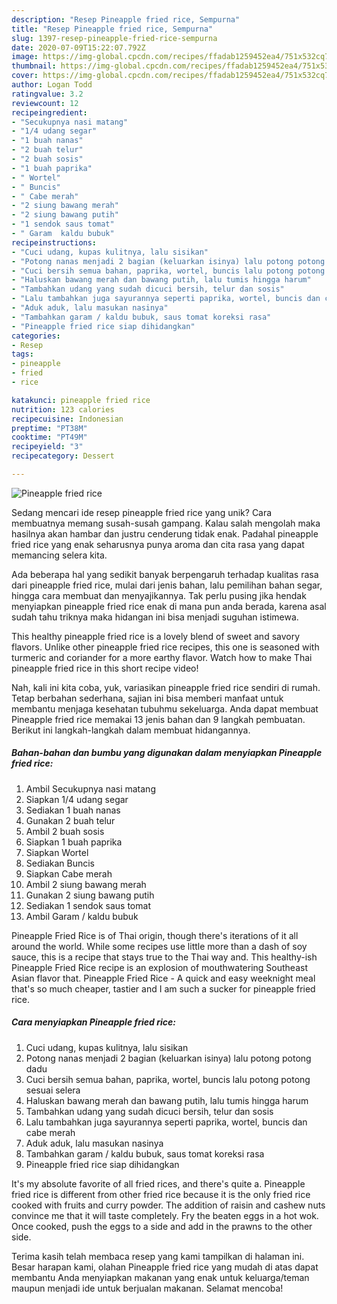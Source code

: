 ```yaml
---
description: "Resep Pineapple fried rice, Sempurna"
title: "Resep Pineapple fried rice, Sempurna"
slug: 1397-resep-pineapple-fried-rice-sempurna
date: 2020-07-09T15:22:07.792Z
image: https://img-global.cpcdn.com/recipes/ffadab1259452ea4/751x532cq70/pineapple-fried-rice-foto-resep-utama.jpg
thumbnail: https://img-global.cpcdn.com/recipes/ffadab1259452ea4/751x532cq70/pineapple-fried-rice-foto-resep-utama.jpg
cover: https://img-global.cpcdn.com/recipes/ffadab1259452ea4/751x532cq70/pineapple-fried-rice-foto-resep-utama.jpg
author: Logan Todd
ratingvalue: 3.2
reviewcount: 12
recipeingredient:
- "Secukupnya nasi matang"
- "1/4 udang segar"
- "1 buah nanas"
- "2 buah telur"
- "2 buah sosis"
- "1 buah paprika"
- " Wortel"
- " Buncis"
- " Cabe merah"
- "2 siung bawang merah"
- "2 siung bawang putih"
- "1 sendok saus tomat"
- " Garam  kaldu bubuk"
recipeinstructions:
- "Cuci udang, kupas kulitnya, lalu sisikan"
- "Potong nanas menjadi 2 bagian (keluarkan isinya) lalu potong potong dadu"
- "Cuci bersih semua bahan, paprika, wortel, buncis lalu potong potong sesuai selera"
- "Haluskan bawang merah dan bawang putih, lalu tumis hingga harum"
- "Tambahkan udang yang sudah dicuci bersih, telur dan sosis"
- "Lalu tambahkan juga sayurannya seperti paprika, wortel, buncis dan cabe merah"
- "Aduk aduk, lalu masukan nasinya"
- "Tambahkan garam / kaldu bubuk, saus tomat koreksi rasa"
- "Pineapple fried rice siap dihidangkan"
categories:
- Resep
tags:
- pineapple
- fried
- rice

katakunci: pineapple fried rice 
nutrition: 123 calories
recipecuisine: Indonesian
preptime: "PT38M"
cooktime: "PT49M"
recipeyield: "3"
recipecategory: Dessert

---
```



![Pineapple fried rice](https://img-global.cpcdn.com/recipes/ffadab1259452ea4/751x532cq70/pineapple-fried-rice-foto-resep-utama.jpg)

Sedang mencari ide resep pineapple fried rice yang unik? Cara membuatnya memang susah-susah gampang. Kalau salah mengolah maka hasilnya akan hambar dan justru cenderung tidak enak. Padahal pineapple fried rice yang enak seharusnya punya aroma dan cita rasa yang dapat memancing selera kita.

Ada beberapa hal yang sedikit banyak berpengaruh terhadap kualitas rasa dari pineapple fried rice, mulai dari jenis bahan, lalu pemilihan bahan segar, hingga cara membuat dan menyajikannya. Tak perlu pusing jika hendak menyiapkan pineapple fried rice enak di mana pun anda berada, karena asal sudah tahu triknya maka hidangan ini bisa menjadi suguhan istimewa.

This healthy pineapple fried rice is a lovely blend of sweet and savory flavors. Unlike other pineapple fried rice recipes, this one is seasoned with turmeric and coriander for a more earthy flavor. Watch how to make Thai pineapple fried rice in this short recipe video!


Nah, kali ini kita coba, yuk, variasikan pineapple fried rice sendiri di rumah. Tetap berbahan sederhana, sajian ini bisa memberi manfaat untuk membantu menjaga kesehatan tubuhmu sekeluarga. Anda dapat membuat Pineapple fried rice memakai 13 jenis bahan dan 9 langkah pembuatan. Berikut ini langkah-langkah dalam membuat hidangannya.

<!--inarticleads1-->

##### Bahan-bahan dan bumbu yang digunakan dalam menyiapkan Pineapple fried rice:

1. Ambil Secukupnya nasi matang
1. Siapkan 1/4 udang segar
1. Sediakan 1 buah nanas
1. Gunakan 2 buah telur
1. Ambil 2 buah sosis
1. Siapkan 1 buah paprika
1. Siapkan  Wortel
1. Sediakan  Buncis
1. Siapkan  Cabe merah
1. Ambil 2 siung bawang merah
1. Gunakan 2 siung bawang putih
1. Sediakan 1 sendok saus tomat
1. Ambil  Garam / kaldu bubuk


Pineapple Fried Rice is of Thai origin, though there&#39;s iterations of it all around the world. While some recipes use little more than a dash of soy sauce, this is a recipe that stays true to the Thai way and. This healthy-ish Pineapple Fried Rice recipe is an explosion of mouthwatering Southeast Asian flavor that. Pineapple Fried Rice - A quick and easy weeknight meal that&#39;s so much cheaper, tastier and I am such a sucker for pineapple fried rice. 

<!--inarticleads2-->

##### Cara menyiapkan Pineapple fried rice:

1. Cuci udang, kupas kulitnya, lalu sisikan
1. Potong nanas menjadi 2 bagian (keluarkan isinya) lalu potong potong dadu
1. Cuci bersih semua bahan, paprika, wortel, buncis lalu potong potong sesuai selera
1. Haluskan bawang merah dan bawang putih, lalu tumis hingga harum
1. Tambahkan udang yang sudah dicuci bersih, telur dan sosis
1. Lalu tambahkan juga sayurannya seperti paprika, wortel, buncis dan cabe merah
1. Aduk aduk, lalu masukan nasinya
1. Tambahkan garam / kaldu bubuk, saus tomat koreksi rasa
1. Pineapple fried rice siap dihidangkan


It&#39;s my absolute favorite of all fried rices, and there&#39;s quite a. Pineapple fried rice is different from other fried rice because it is the only fried rice cooked with fruits and curry powder. The addition of raisin and cashew nuts convince me that it will taste completely. Fry the beaten eggs in a hot wok. Once cooked, push the eggs to a side and add in the prawns to the other side. 

Terima kasih telah membaca resep yang kami tampilkan di halaman ini. Besar harapan kami, olahan Pineapple fried rice yang mudah di atas dapat membantu Anda menyiapkan makanan yang enak untuk keluarga/teman maupun menjadi ide untuk berjualan makanan. Selamat mencoba!
